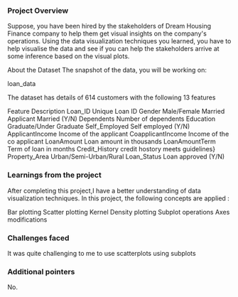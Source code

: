 ### Project Overview

 Suppose, you have been hired by the stakeholders of Dream Housing Finance company to help them get visual insights on the company's operations. Using the data visualization techniques you learned, you have to help visualise the data and see if you can help the stakeholders arrive at some inference based on the visual plots.

About the Dataset
The snapshot of the data, you will be working on:

loan_data

The dataset has details of 614 customers with the following 13 features

Feature	Description
Loan_ID	Unique Loan ID
Gender	Male/Female
Married	Applicant Married (Y/N)
Dependents	Number of dependents
Education	Graduate/Under Graduate
Self_Employed	Self employed (Y/N)
ApplicantIncome	Income of the applicant
CoapplicantIncome	Income of the co applicant
LoanAmount	Loan amount in thousands
LoanAmountTerm	Term of loan in months
Credit_History	credit hostory meets guidelines}
Property_Area	Urban/Semi-Urban/Rural
Loan_Status	Loan approved (Y/N)



### Learnings from the project

 
After completing this project,I have a better understanding of data visualization techniques. In this project, the following concepts are applied :

Bar plotting
Scatter plotting
Kernel Density plotting
Subplot operations
Axes modifications


### Challenges faced

 It was quite challenging to me to use scatterplots using subplots 


### Additional pointers

 No.


